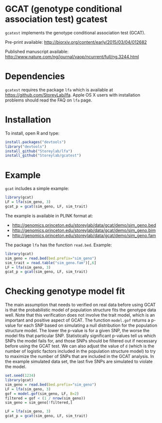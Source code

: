 GCAT (genotype conditional association test)
gcatest
===

`gcatest` implements the genotype conditional association test (GCAT).

Pre-print available: http://biorxiv.org/content/early/2015/03/04/012682

Published manuscript available:  http://www.nature.com/ng/journal/vaop/ncurrent/full/ng.3244.html

Dependencies
===

`gcatest` requires the package `lfa` which is available at https://github.com/StoreyLab/lfa.  Apple OS X users with installation problems should read the FAQ on `lfa` page.

Installation
===

To install, open R and type:
```R
install.packages("devtools")
library("devtools")
install_github("Storeylab/lfa")
install_github("Storeylab/gcatest")
```

Example
===

`gcat` includes a simple example:

```R
library(gcat)
LF = lfa(sim_geno, 3)
gcat_p = gcat(sim_geno, LF, sim_trait)
```

The example is available in PLINK format at:

* http://genomics.princeton.edu/storeylab/data/gcat/demo/sim_geno.bed
* http://genomics.princeton.edu/storeylab/data/gcat/demo/sim_geno.bim
* http://genomics.princeton.edu/storeylab/data/gcat/demo/sim_geno.fam

The package `lfa` has the function `read.bed`. Example:

```R
library(gcat)
sim_geno = read.bed(bed.prefix="sim_geno")
sim_trait = read.table("sim_geno.fam")[,6]
LF = lfa(sim_geno, 3)
gcat_p = gcat(sim_geno, LF, sim_trait)
```

Checking genotype model fit
===

The main assumption that needs to verified on real data before using GCAT is that the probabilistic model of population structure fits the genotype data well.  Note that this verification does not involve the trait model, which is an important and positive aspect of GCAT.  The function `model.gof` returns a p-value for each SNP based on simulating a null distribution for the population structure model. The lower the p-value is for a given SNP, the worse the model fits that particular SNP.  Statistically significant p-values tell us which SNPs the model fails for, and those SNPs should be filtered out if necessary before using the GCAT test.  We can also adjust the value of `d` (which is the number of logistic factors included in the population structure model) to try to maximize the number of SNPs that are included in the GCAT analysis. In the example simulated data set, the last five SNPs are simulated to violate the model.

```R
set.seed(1234)
library(gcat)
sim_geno = read.bed(bed.prefix="sim_geno")
LF = lfa(sim_geno, 3)
gof = model.gof(sim_geno, LF, B=2)
filtered = gof < (1 / nrow(sim_geno))
sim_geno = sim_geno[!filtered,]

LF = lfa(sim_geno, 3)
gcat_p = gcat(sim_geno, LF, sim_trait)
```
